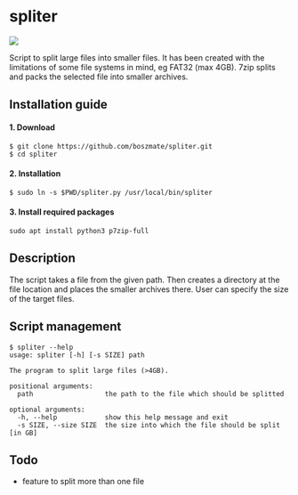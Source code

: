 # spliter

![](https://img.shields.io/badge/Linux-passing-green)

Script to split large files into smaller files. It has been created with the limitations of some file systems in mind, eg FAT32 (max 4GB). 7zip splits and packs the selected file into smaller archives.

## Installation guide
#### 1. Download
```
$ git clone https://github.com/boszmate/spliter.git
$ cd spliter
```
#### 2. Installation
```
$ sudo ln -s $PWD/spliter.py /usr/local/bin/spliter
```
#### 3. Install required packages
```
sudo apt install python3 p7zip-full
```


## Description
The script takes a file from the given path. Then creates a directory  at the file location and places the smaller archives there. User can specify the size of the target files.

## Script management
```
$ spliter --help
usage: spliter [-h] [-s SIZE] path

The program to split large files (>4GB).

positional arguments:
  path                  the path to the file which should be splitted

optional arguments:
  -h, --help            show this help message and exit
  -s SIZE, --size SIZE  the size into which the file should be split [in GB]
```

## Todo
 - feature to split more than one file
